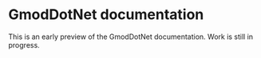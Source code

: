 # GmodDotNet documentation

This is an early preview of the GmodDotNet documentation. Work is still in progress.
